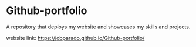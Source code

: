# Github-portfolio
A repository that deploys my website and showcases my skills and projects.

website link: https://jobparado.github.io/Github-portfolio/
